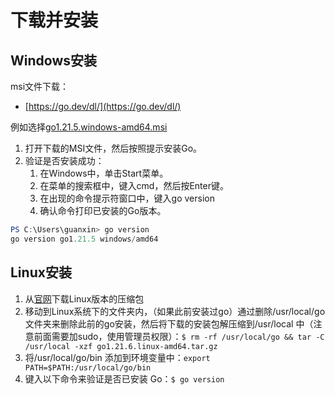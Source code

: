 # 下载并安装

## Windows安装

msi文件下载：

* [https://go.dev/dl/](https://go.dev/dl/)

例如选择[go1.21.5.windows-amd64.msi](https://go.dev/dl/go1.21.5.windows-amd64.msi)

1. 打开下载的MSI文件，然后按照提示安装Go。
2. 验证是否安装成功：
   1. 在Windows中，单击Start菜单。
   2. 在菜单的搜索框中，键入cmd，然后按Enter键。
   3. 在出现的命令提示符窗口中，键入go version
   4. 确认命令打印已安装的Go版本。

```powershell
PS C:\Users\guanxin> go version
go version go1.21.5 windows/amd64
```

## Linux安装

1. 从[官网](https://go.dev/dl/)下载Linux版本的压缩包
2. 移动到Linux系统下的文件夹内，（如果此前安装过go）通过删除/usr/local/go文件夹来删除此前的go安装，然后将下载的安装包解压缩到/usr/local 中（注意前面需要加sudo，使用管理员权限）：`$ rm -rf /usr/local/go && tar -C /usr/local -xzf go1.21.6.linux-amd64.tar.gz`
3. 将/usr/local/go/bin 添加到环境变量中：`export PATH=$PATH:/usr/local/go/bin`
4. 键入以下命令来验证是否已安装 Go：`$ go version`
